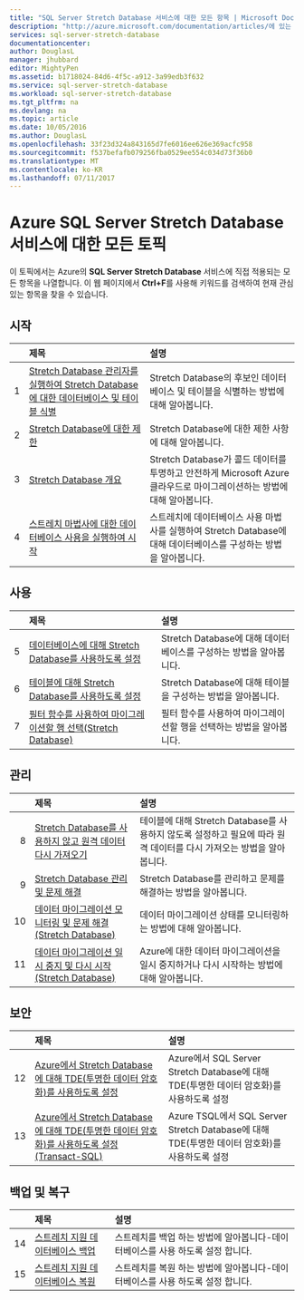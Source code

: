 ```yaml
---
title: "SQL Server Stretch Database 서비스에 대한 모든 항목 | Microsoft Docs"
description: "http://azure.microsoft.com/documentation/articles/에 있는 SQL Server Stretch Database라는 Azure 서비스에 대한 모든 항목, 제목 및 설명에 대한 표입니다."
services: sql-server-stretch-database
documentationcenter: 
author: DouglasL
manager: jhubbard
editor: MightyPen
ms.assetid: b1718024-84d6-4f5c-a912-3a99edb3f632
ms.service: sql-server-stretch-database
ms.workload: sql-server-stretch-database
ms.tgt_pltfrm: na
ms.devlang: na
ms.topic: article
ms.date: 10/05/2016
ms.author: DouglasL
ms.openlocfilehash: 33f23d324a843165d7fe6016ee626e369acfc958
ms.sourcegitcommit: f537befafb079256fba0529ee554c034d73f36b0
ms.translationtype: MT
ms.contentlocale: ko-KR
ms.lasthandoff: 07/11/2017
---
```

# <a name="all-topics-for-azure-sql-server-stretch-database-service"></a>Azure SQL Server Stretch Database 서비스에 대한 모든 토픽
이 토픽에서는 Azure의 **SQL Server Stretch Database** 서비스에 직접 적용되는 모든 항목을 나열합니다. 이 웹 페이지에서 **Ctrl+F**를 사용해 키워드를 검색하여 현재 관심 있는 항목을 찾을 수 있습니다.

## <a name="get-started"></a>시작
| &nbsp; | 제목 | 설명 |
| ---:|:--- |:--- |
| 1 |[Stretch Database 관리자를 실행하여 Stretch Database에 대한 데이터베이스 및 테이블 식별](sql-server-stretch-database-identify-databases.md) |Stretch Database의 후보인 데이터베이스 및 테이블을 식별하는 방법에 대해 알아봅니다. |
| 2 |[Stretch Database에 대한 제한](sql-server-stretch-database-limitations.md) |Stretch Database에 대한 제한 사항에 대해 알아봅니다. |
| 3 |[Stretch Database 개요](sql-server-stretch-database-overview.md) |Stretch Database가 콜드 데이터를 투명하고 안전하게 Microsoft Azure 클라우드로 마이그레이션하는 방법에 대해 알아봅니다. |
| 4 |[스트레치 마법사에 대한 데이터베이스 사용을 실행하여 시작](sql-server-stretch-database-wizard.md) |스트레치에 데이터베이스 사용 마법사를 실행하여 Stretch Database에 대해 데이터베이스를 구성하는 방법을 알아봅니다. |

## <a name="enable"></a>사용
| &nbsp; | 제목 | 설명 |
| ---:|:--- |:--- |
| 5 |[데이터베이스에 대해 Stretch Database를 사용하도록 설정](sql-server-stretch-database-enable-database.md) |Stretch Database에 대해 데이터베이스를 구성하는 방법을 알아봅니다. |
| 6 |[테이블에 대해 Stretch Database를 사용하도록 설정](sql-server-stretch-database-enable-table.md) |Stretch Database에 대해 테이블을 구성하는 방법을 알아봅니다. |
| 7 |[필터 함수를 사용하여 마이그레이션할 행 선택(Stretch Database)](sql-server-stretch-database-predicate-function.md) |필터 함수를 사용하여 마이그레이션할 행을 선택하는 방법을 알아봅니다. |

## <a name="manage"></a>관리
| &nbsp; | 제목 | 설명 |
| ---:|:--- |:--- |
| 8 |[Stretch Database를 사용하지 않고 원격 데이터 다시 가져오기](sql-server-stretch-database-disable.md) |테이블에 대해 Stretch Database를 사용하지 않도록 설정하고 필요에 따라 원격 데이터를 다시 가져오는 방법을 알아봅니다. |
| 9 |[Stretch Database 관리 및 문제 해결](sql-server-stretch-database-manage.md) |Stretch Database를 관리하고 문제를 해결하는 방법을 알아봅니다. |
| 10 |[데이터 마이그레이션 모니터링 및 문제 해결(Stretch Database)](sql-server-stretch-database-monitor.md) |데이터 마이그레이션 상태를 모니터링하는 방법에 대해 알아봅니다. |
| 11 |[데이터 마이그레이션 일시 중지 및 다시 시작(Stretch Database)](sql-server-stretch-database-pause.md) |Azure에 대한 데이터 마이그레이션을 일시 중지하거나 다시 시작하는 방법에 대해 알아봅니다. |

## <a name="security"></a>보안
| &nbsp; | 제목 | 설명 |
| ---:|:--- |:--- |
| 12 |[Azure에서 Stretch Database에 대해 TDE(투명한 데이터 암호화)를 사용하도록 설정](sql-server-stretch-database-encryption-tde.md) |Azure에서 SQL Server Stretch Database에 대해 TDE(투명한 데이터 암호화)를 사용하도록 설정 |
| 13 |[Azure에서 Stretch Database에 대해 TDE(투명한 데이터 암호화)를 사용하도록 설정(Transact-SQL)](sql-server-stretch-database-tde-tsql.md) |Azure TSQL에서 SQL Server Stretch Database에 대해 TDE(투명한 데이터 암호화)를 사용하도록 설정 |

## <a name="backup-and-recovery"></a>백업 및 복구
| &nbsp; | 제목 | 설명 |
| ---:|:--- |:--- |
| 14 |[스트레치 지원 데이터베이스 백업](sql-server-stretch-database-backup.md) |스트레치를 백업 하는 방법에 알아봅니다\-데이터베이스를 사용 하도록 설정 합니다. |
| 15 |[스트레치 지원 데이터베이스 복원](sql-server-stretch-database-restore.md) |스트레치를 복원 하는 방법에 알아봅니다\-데이터베이스를 사용 하도록 설정 합니다. |

